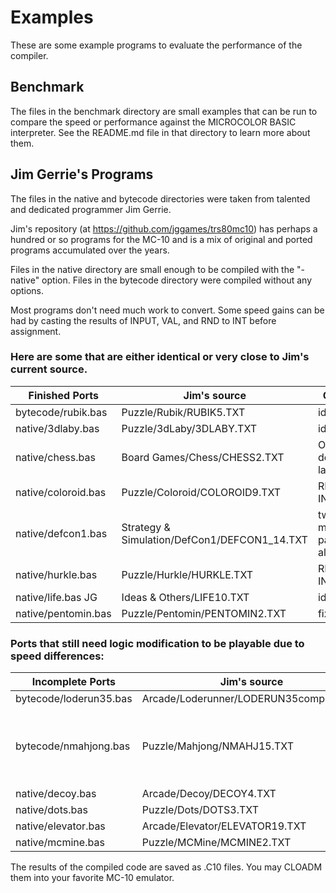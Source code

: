 # Examples

These are some example programs to evaluate the performance of the compiler.

## Benchmark
The files in the benchmark directory are small examples that can be run to compare the speed or performance against the MICROCOLOR BASIC interpreter.  See the README.md file in that directory to learn more about them. 

## Jim Gerrie's Programs
The files in the native and bytecode directories were taken from talented and dedicated programmer Jim Gerrie.

Jim's repository (at https://github.com/jggames/trs80mc10) has perhaps a hundred or so programs for the MC-10 and is a mix of original and ported programs accumulated over the years.

Files in the native directory are small enough to be compiled with the "-native" option.  Files in the bytecode directory were compiled without any options.  

Most programs don't need much work to convert.  Some speed gains can be had by casting the results of INPUT, VAL, and RND to INT before assignment.

### Here are some that are either identical or very close to Jim's current source.

Finished Ports       | Jim's source                                 |  Changes
-------------------- | -------------------------------------------- | ---------------
bytecode/rubik.bas   | Puzzle/Rubik/RUBIK5.TXT                      |  identical
native/3dlaby.bas    | Puzzle/3dLaby/3DLABY.TXT                     |  identical
native/chess.bas     | Board Games/Chess/CHESS2.TXT                 |  ON..GOTO define labels
native/coloroid.bas  | Puzzle/Coloroid/COLOROID9.TXT                |  RND() -> INT(RND())
native/defcon1.bas   | Strategy & Simulation/DefCon1/DEFCON1_14.TXT |  tweak missle path algorithm
native/hurkle.bas    | Puzzle/Hurkle/HURKLE.TXT                     |  RND() -> INT(RND())
native/life.bas JG   | Ideas & Others/LIFE10.TXT                    |  identical
native/pentomin.bas  | Puzzle/Pentomin/PENTOMIN2.TXT                |  fix typo

### Ports that still need logic modification to be playable due to speed differences:

Incomplete Ports       |  Jim's source                            | Changes
---------------------- | ---------------------------------------- | --------------------------------
bytecode/loderun35.bas |  Arcade/Loderunner/LODERUN35compiler.TXT | identical
bytecode/nmahjong.bas  |  Puzzle/Mahjong/NMAHJ15.TXT              | replace VAL with INT(VAL())) use MC-10 WASZ no CSAVE/CLOAD
native/decoy.bas       |  Arcade/Decoy/DECOY4.TXT                 | identical
native/dots.bas        |  Puzzle/Dots/DOTS3.TXT                   | identical
native/elevator.bas    |  Arcade/Elevator/ELEVATOR19.TXT          | identical
native/mcmine.bas      |  Puzzle/MCMine/MCMINE2.TXT               | identical

The results of the compiled code are saved as .C10 files.  You may CLOADM them into your favorite MC-10 emulator.
